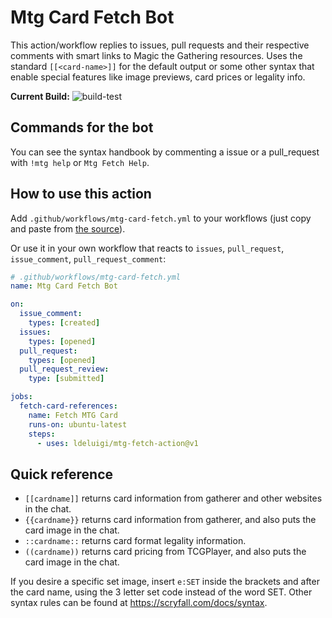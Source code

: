 # Mtg Card Fetch Bot

This action/workflow replies to issues, pull requests and their respective comments with smart links to Magic the Gathering resources. Uses the standard `[[<card-name>]]` for the default output or some other syntax that enable special features like image previews, card prices or legality info.

**Current Build:** ![build-test](https://github.com/ldeluigi/mtg-fetch-action/workflows/build-test/badge.svg?branch=master)

## Commands for the bot

You can see the syntax handbook by commenting a issue or a pull_request with `!mtg help` or `Mtg Fetch Help`.

## How to use this action

Add `.github/workflows/mtg-card-fetch.yml` to your workflows (just copy and paste from [the source](https://github.com/ldeluigi/mtg-fetch-action/blob/master/.github/workflows/mtg-card-fetch.yml)).

Or use it in your own workflow that reacts to `issues`, `pull_request`, `issue_comment`, `pull_request_comment`:

```yaml
# .github/workflows/mtg-card-fetch.yml
name: Mtg Card Fetch Bot

on:
  issue_comment:
    types: [created]
  issues:
    types: [opened]
  pull_request:
    types: [opened]
  pull_request_review:
    type: [submitted]

jobs:
  fetch-card-references:
    name: Fetch MTG Card
    runs-on: ubuntu-latest
    steps:
      - uses: ldeluigi/mtg-fetch-action@v1
```

## Quick reference

- `[[cardname]]` returns card information from gatherer and other websites in the chat.
- `{{cardname}}` returns card information from gatherer, and also puts the card image in the chat.
- `::cardname::` returns card format legality information.
- `((cardname))` returns card pricing from TCGPlayer, and also puts the card image in the chat.

If you desire a specific set image, insert `e:SET` inside the brackets and after the card name, using the 3 letter set code instead of the word SET. Other syntax rules can be found at https://scryfall.com/docs/syntax.
